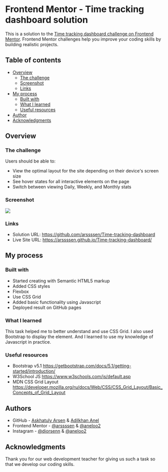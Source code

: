 # Frontend Mentor - Time tracking dashboard solution

This is a solution to the [Time tracking dashboard challenge on Frontend Mentor](https://www.frontendmentor.io/challenges/time-tracking-dashboard-UIQ7167Jw). Frontend Mentor challenges help you improve your coding skills by building realistic projects. 

## Table of contents

- [Overview](#overview)
  - [The challenge](#the-challenge)
  - [Screenshot](#screenshot)
  - [Links](#links)
- [My process](#my-process)
  - [Built with](#built-with)
  - [What I learned](#what-i-learned)
  - [Useful resources](#useful-resources)
- [Author](#author)
- [Acknowledgments](#acknowledgments)


## Overview

### The challenge

Users should be able to:

- View the optimal layout for the site depending on their device's screen size
- See hover states for all interactive elements on the page
- Switch between viewing Daily, Weekly, and Monthly stats

### Screenshot

![](.images/screenshot.jpg)

### Links

- Solution URL: https://github.com/arssssen/Time-tracking-dashboard
- Live Site URL: https://arssssen.github.io/Time-tracking-dashboard/

## My process

### Built with

- Started creating with Semantic HTML5 markup
- Added CSS styles
- Flexbox
- Use CSS Grid
- Added basic functionality using Javascript
- Deployed result on GitHub pages


### What I learned

This task helped me to better understand and use CSS Grid. I also used Bootstrap to display the element. And I learned to use my knowledge of Javascript in practice.

### Useful resources


- Bootstrap v5.1 https://getbootstrap.com/docs/5.1/getting-started/introduction/
- W3School JS https://www.w3schools.com/js/default.asp
- MDN CSS Grid Layout https://developer.mozilla.org/ru/docs/Web/CSS/CSS_Grid_Layout/Basic_Concepts_of_Grid_Layout

## Authors

- GitHub - [Askhatuly Arsen](https://github.com/arssssen) & [Adilkhan Anel](https://github.com/aneloo2)
- Frontend Mentor - [@arssssen](https://www.frontendmentor.io/profile/arssssen) & [@aneloo2](https://www.frontendmentor.io/profile/aneloo2)
- Instagram - [@diorsenn](https://www.instagram.com/diorsenn/) & [@aneloo2](https://www.instagram.com/aneloo2/)

## Acknowledgments
 
Thank you for our web development teacher for giving us such a task so that we develop our coding skills. 
